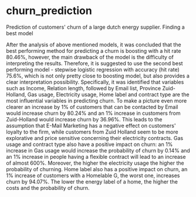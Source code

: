 # churn_prediction
Prediction of customers' churn of a large dutch energy supplier. Finding a best model

After the analysis of above mentioned models, it was concluded that the best performing method for predicting a churn 
is boosting with a hit rate 80.46%, however, the main drawback of the model is the difficulty of interpreting the results. 
Therefore, it is suggested to use the second best performing model - stepwise logistic regression with accuracy (hit rate) 75.6%, 
which is not only pretty close to boosting model, but also provides a clear interpretation possibility. Specifically, it was identified 
that variables such as Income, Relation length, followed by Email list, Province Zuid-Holland, Gas usage, Electricity usage, Home 
label and contract type are the most influential variables in predicting churn. To make a picture even more clearer an increase by 1% 
of customers that can be contacted by Email would increase churn by 80.24% and an 1% increase in customers from Zuid-Holland would 
increase churn by 36.96%. This leads to the assumption that E-Mail Marketing has a negative effect on customers' loyalty to the firm, 
while customers from Zuid Holland seem to be more explorative and price sensitive concerning their electricity contracts. Gas usage 
and contract type also have a positive impact on churn: an 1% increase in Gas usage would increase the probability of churn by 0.14% 
and an 1% increase in people having a flexible contract will lead to an increase of almost 600%. Moreover, the higher the electricity 
usage the higher the probability of churning. Home label also has a positive impact on churn, an 1% increase of customers with a Homelable G, 
the worst one, increases churn by 94.07%. The lower the energy label of a home, the higher the costs and the probability of churn.
